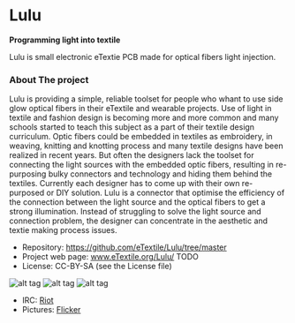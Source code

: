 # Lulu
**Programming light into textile**

Lulu is small electronic eTextie PCB made for optical fibers light injection.

### About The project
Lulu is providing a simple, reliable toolset for people who whant to use side glow optical fibers in their eTextile and wearable projects.
Use of light in textile and fashion design is becoming more and more common and many schools started to teach this subject as a part of their textile design curriculum.
Optic fibers could be embedded in textiles as embroidery, in weaving, knitting and knotting process and many textile designs have been realized in recent years.
But often the designers lack the toolset for connecting the light sources with the embedded optic fibers, resulting in re-purposing bulky connectors and technology and hiding them behind the textiles.
Currently each designer has to come up with their own re-purposed or DIY solution.
Lulu is a connector that optimise the efficiency of the connection between the light source and the optical fibers to get a strong illumination.
Instead of struggling to solve the light source and connection problem, the designer can concentrate in the aesthetic and textie making process issues.

- Repository: https://github.com/eTextile/Lulu/tree/master
- Project web page: www.eTextile.org/Lulu/ TODO
- License: CC-BY-SA (see the License file)

![alt tag](https://farm6.staticflickr.com/5506/29792500474_7d4b125e57_m_d.jpg)
![alt tag](https://farm5.staticflickr.com/4607/25119732977_b1e0567c12_m_d.jpg)
![alt tag](https://farm5.staticflickr.com/4536/24516632088_8533c86f3d_m_d.jpg)

- IRC: [Riot](https://vector.im/develop/#/room/#lulu:matrix.org "Join us on the chat to collaborate in the development")
- Pictures: [Flicker](https://www.flickr.com/groups/3908991@N25/ "Share your Lulu pictures project")
